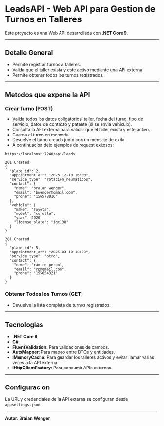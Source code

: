 ﻿# LeadsAPI - Web API para Gestion de Turnos en Talleres

Este proyecto es una Web API desarrollada con **.NET Core 9**.

---

## Detalle General

- Permite registrar turnos a talleres.
- Valida que el taller exista y este activo mediante una API externa.
- Permite obtener todos los turnos registrados.

---

## Metodos que expone la API

### Crear Turno (POST)
- Valida todos los datos obligatorios: taller, fecha del turno, tipo de servicio, datos de contacto y patente (si se envia vehiculo).
- Consulta la API externa para validar que el taller exista y este activo.
- Guarda el turno en memoria.
- Devuelve el turno creado junto con un mensaje de exito.
- A continuacion dejo ejemplos de request exitosos:


```
https://localhost:7240/api/leads

201 Created
{
  "place_id": 2,
  "appointment_at": "2025-12-10 16:00",
  "service_type": "rotacion_neumaticos",
  "contact": {
    "name": "braian wenger",
    "email": "bwenger@gmail.com",
    "phone": "156578016"
  },
  "vehicle": {
    "make": "Toyota",
    "model": "corolla",
    "year": 2020,
    "license_plate": "igc138"
  }
}
```
```
201 Created
{
  "place_id": 5,
  "appointment_at": "2025-03-10 18:00",
  "service_type": "otro",
  "contact": {
    "name": "ramiro peron",
    "email": "rp@gmail.com",
    "phone": "155654321"
  }
}
```


### Obtener Todos los Turnos (GET)
- Devuelve la lista completa de turnos registrados.

---

## Tecnologias

- **.NET Core 9**
- **C#**
- **FluentValidation**: Para validaciones de campos.
- **AutoMapper**: Para mapeo entre DTOs y entidades.
- **IMemoryCache**: Para guardar los talleres activos y evitar llamar varias veces a la API externa.
- **IHttpClientFactory**: Para consumir APIs externas.

---

## Configuracion

La URL y credenciales de la API externa se configuran desde `appsettings.json`.

---
**Autor: Braian Wenger** 